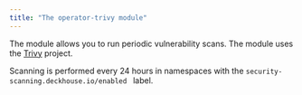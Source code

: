 ```yaml
---
title: "The operator-trivy module"
---
```


The module allows you to run periodic vulnerability scans. The module uses the [Trivy](https://github.com/aquasecurity/trivy) project. 

Scanning is performed every 24 hours in namespaces with the `security-scanning.deckhouse.io/enabled ` label.
